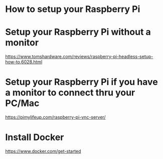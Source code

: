 # How to setup your Raspberry Pi

# Setup your Raspberry Pi without a monitor
https://www.tomshardware.com/reviews/raspberry-pi-headless-setup-how-to,6028.html

# Setup your Raspberry Pi if you have a monitor to connect thru your PC/Mac
https://pimylifeup.com/raspberry-pi-vnc-server/

# Install Docker
https://www.docker.com/get-started
